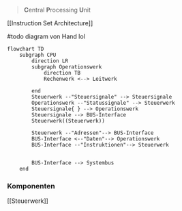 > **C**entral **P**rocessing **U**nit

[[Instruction Set Architecture]]

#todo diagram von Hand lol

```mermaid
flowchart TD
	subgraph CPU
		direction LR
		subgraph Operationswerk
			direction TB
			Rechenwerk <-->	Leitwerk

		end
		Steuerwerk --"Steuersignale" --> Steuersignale
		Operationswerk --"Statussignale" --> Steuerwerk
		Steuersignale{ } --> Operationswerk
		Steuersignale --> BUS-Interface
		Steuerwerk((Steuerwerk))

		Steuerwerk --"Adressen"--> BUS-Interface
		BUS-Interface <--"Daten"--> Operationswerk
		BUS-Interface --"Instruktionen"--> Steuerwerk
		

		BUS-Interface --> Systembus
	end
```

### Komponenten
[[Steuerwerk]]